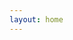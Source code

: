 ```yaml
---
layout: home
---
```


<BeltBuilder /> <!-- markdownlint-disable-line MD041 -->

<script setup lang="ts">
import BeltBuilder from './components/BeltBuilder.vue'
</script>
